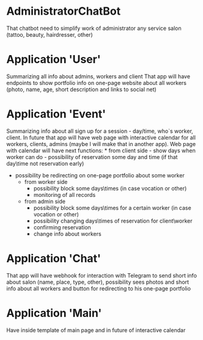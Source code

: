 # AdministratorChatBot
That chatbot need to simplify work of administrator any service salon (tattoo, beauty, hairdresser, other)

# Application 'User'
Summarizing all info about admins, workers and client
That app will have endpoints to show portfolio info on one-page website about all workers (photo, name, age, short 
description and links to social net) 


# Application 'Event'
Summarizing info about all sign up for a session - day/time, who`s worker, client.
In future that app will have web page with interactive calendar for all workers, clients, admins (maybe I will make that
in another app).
Web page with calendar will have next functions:
    * from client side
        - show days when worker can do
        - possibility of reservation some day and time (if that day\time not reservation early)
- possibility be redirecting on one-page portfolio about some worker
    * from worker side
        - possibility block some days\times (in case vocation or other)
        - monitoring of all records
    * from admin side
        - possibility block some days\times for a certain worker (in case vocation or other)
        - possibility changing days\times of reservation for client\worker
        - confirming reservation
        - change info about workers

# Application 'Chat'
That app will have webhook for interaction with Telegram to send short info about salon (name, place, type, other), 
possibility sees photos and short info about all workers and button for redirecting to his  one-page portfolio 

# Application 'Main'
Have inside template of main page and in future of interactive calendar